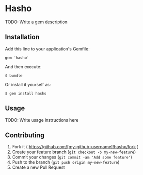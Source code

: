 # Hasho

TODO: Write a gem description

## Installation

Add this line to your application's Gemfile:

    gem 'hasho'

And then execute:

    $ bundle

Or install it yourself as:

    $ gem install hasho

## Usage

TODO: Write usage instructions here

## Contributing

1. Fork it ( https://github.com/[my-github-username]/hasho/fork )
2. Create your feature branch (`git checkout -b my-new-feature`)
3. Commit your changes (`git commit -am 'Add some feature'`)
4. Push to the branch (`git push origin my-new-feature`)
5. Create a new Pull Request
